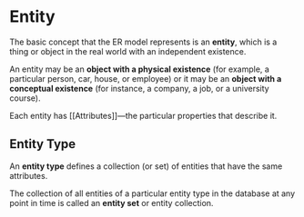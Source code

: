 # Entity

The basic concept that the ER model represents is an **entity**, which is a thing or object in the real world with an independent existence.

An entity may be an **object with a physical existence** (for example, a particular person, car, house, or employee) or it may be an **object with a conceptual existence** (for instance, a company, a job, or a university course).

Each entity has [[Attributes]]—the particular properties that describe it.

## Entity Type
An **entity type** defines a collection (or set) of entities that have the same attributes.

The collection of all entities of a particular entity type in the database at any point in time is called an **entity set** or entity collection.
